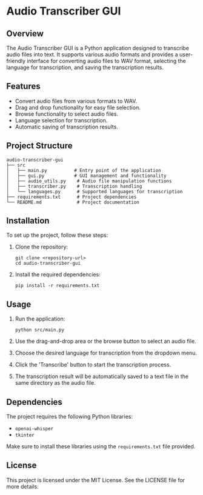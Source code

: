 # Audio Transcriber GUI

## Overview
The Audio Transcriber GUI is a Python application designed to transcribe audio files into text. It supports various audio formats and provides a user-friendly interface for converting audio files to WAV format, selecting the language for transcription, and saving the transcription results.

## Features
- Convert audio files from various formats to WAV.
- Drag and drop functionality for easy file selection.
- Browse functionality to select audio files.
- Language selection for transcription.
- Automatic saving of transcription results.

## Project Structure
```
audio-transcriber-gui
├── src
│   ├── main.py          # Entry point of the application
│   ├── gui.py           # GUI management and functionality
│   ├── audio_utils.py    # Audio file manipulation functions
│   ├── transcriber.py    # Transcription handling
│   └── languages.py      # Supported languages for transcription
├── requirements.txt      # Project dependencies
└── README.md             # Project documentation
```

## Installation
To set up the project, follow these steps:

1. Clone the repository:
   ```
   git clone <repository-url>
   cd audio-transcriber-gui
   ```

2. Install the required dependencies:
   ```
   pip install -r requirements.txt
   ```

## Usage
1. Run the application:
   ```
   python src/main.py
   ```

2. Use the drag-and-drop area or the browse button to select an audio file.

3. Choose the desired language for transcription from the dropdown menu.

4. Click the 'Transcribe' button to start the transcription process.

5. The transcription result will be automatically saved to a text file in the same directory as the audio file.

## Dependencies
The project requires the following Python libraries:
- `openai-whisper`
- `tkinter`

Make sure to install these libraries using the `requirements.txt` file provided.

## License
This project is licensed under the MIT License. See the LICENSE file for more details.